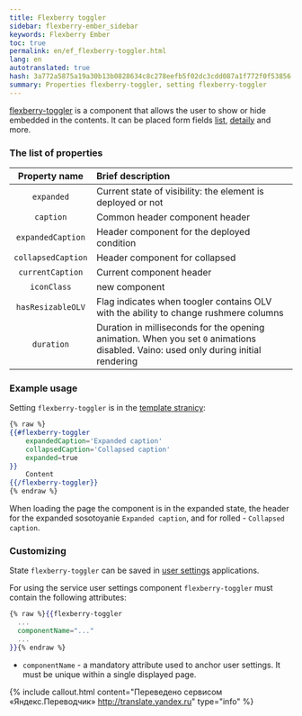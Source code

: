 ```yaml
---
title: Flexberry toggler
sidebar: flexberry-ember_sidebar
keywords: Flexberry Ember
toc: true
permalink: en/ef_flexberry-toggler.html
lang: en
autotranslated: true
hash: 3a772a5875a19a30b13b0828634c8c278eefb5f02dc3cdd087a1f772f0f53856
summary: Properties flexberry-toggler, setting flexberry-toggler
---
```


[flexberry-toggler](https://github.com/Flexberry/ember-flexberry/blob/master/addon/components/flexberry-toggler.js) is a component that allows the user to show or hide embedded in the contents. It can be placed form fields [list](fe_object-list-view.html), [detaily](fe_groupedit.html) and more.

### The list of properties

| Property name | Brief description |
|:-------------------:|:------------------|
| `expanded` | Current state of visibility: the element is deployed or not|
| `caption` | Common header component header|
| `expandedCaption` | Header component for the deployed condition|
| `collapsedCaption` | Header component for collapsed|
| `currentCaption` | Current component header|
| `iconClass` | new component|
| `hasResizableOLV` | Flag indicates when toogler contains OLV with the ability to change rushmere columns|
| `duration` | Duration in milliseconds for the opening animation. When you set `0` animations disabled. Vaino: used only during initial rendering|

### Example usage

Setting `flexberry-toggler` is in the [template stranicy](https://github.com/Flexberry/ember-flexberry/blob/master/addon/components/flexberry-toggler.js#L10):

```hbs
{% raw %}
{{#flexberry-toggler
    expandedCaption='Expanded caption'
    collapsedCaption='Collapsed caption'
    expanded=true
}}
    Content
{{/flexberry-toggler}}
{% endraw %}
```

When loading the page the component is in the expanded state, the header for the expanded sosotoyanie `Expanded caption`, and for rolled - `Collapsed caption`.

### Customizing

State `flexberry-toggler` can be saved in [user settings](ef_model-user-settings-service.html) applications.

For using the service user settings component `flexberry-toggler` must contain the following attributes:

```hbs
{% raw %}{{flexberry-toggler
  ...
  componentName="..."
  ...
}}{% endraw %}
```

* `componentName` - a mandatory attribute used to anchor user settings. It must be unique within a single displayed page.



{% include callout.html content="Переведено сервисом «Яндекс.Переводчик» <http://translate.yandex.ru>" type="info" %}